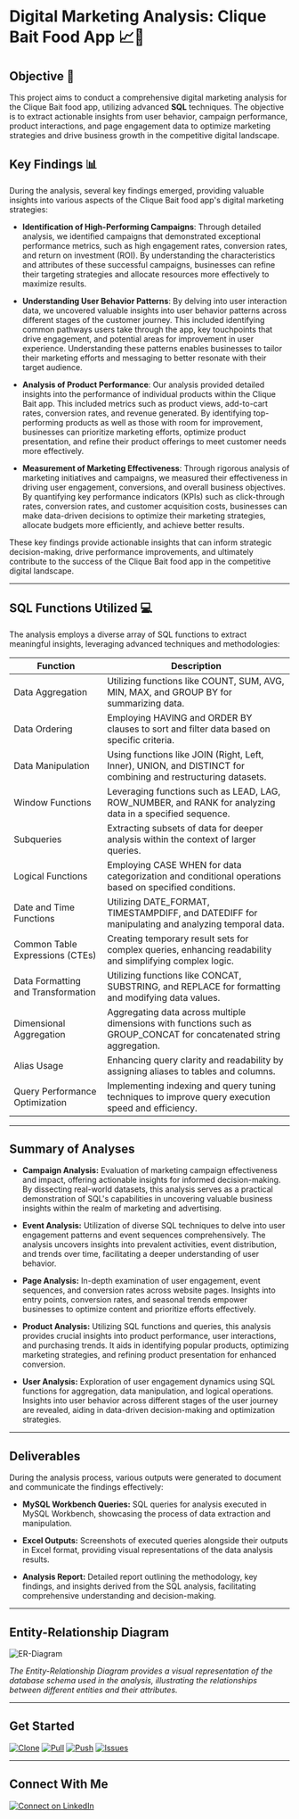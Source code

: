 # Digital Marketing Analysis: Clique Bait Food App 📈📱

## Objective 🎯

This project aims to conduct a comprehensive digital marketing analysis for the Clique Bait food app, utilizing advanced **SQL** techniques. The objective is to extract actionable insights from user behavior, campaign performance, product interactions, and page engagement data to optimize marketing strategies and drive business growth in the competitive digital landscape.

## Key Findings 📊

During the analysis, several key findings emerged, providing valuable insights into various aspects of the Clique Bait food app's digital marketing strategies:

- **Identification of High-Performing Campaigns**: Through detailed analysis, we identified campaigns that demonstrated exceptional performance metrics, such as high engagement rates, conversion rates, and return on investment (ROI). By understanding the characteristics and attributes of these successful campaigns, businesses can refine their targeting strategies and allocate resources more effectively to maximize results.

- **Understanding User Behavior Patterns**: By delving into user interaction data, we uncovered valuable insights into user behavior patterns across different stages of the customer journey. This included identifying common pathways users take through the app, key touchpoints that drive engagement, and potential areas for improvement in user experience. Understanding these patterns enables businesses to tailor their marketing efforts and messaging to better resonate with their target audience.

- **Analysis of Product Performance**: Our analysis provided detailed insights into the performance of individual products within the Clique Bait app. This included metrics such as product views, add-to-cart rates, conversion rates, and revenue generated. By identifying top-performing products as well as those with room for improvement, businesses can prioritize marketing efforts, optimize product presentation, and refine their product offerings to meet customer needs more effectively.

- **Measurement of Marketing Effectiveness**: Through rigorous analysis of marketing initiatives and campaigns, we measured their effectiveness in driving user engagement, conversions, and overall business objectives. By quantifying key performance indicators (KPIs) such as click-through rates, conversion rates, and customer acquisition costs, businesses can make data-driven decisions to optimize their marketing strategies, allocate budgets more efficiently, and achieve better results.

These key findings provide actionable insights that can inform strategic decision-making, drive performance improvements, and ultimately contribute to the success of the Clique Bait food app in the competitive digital landscape.


---

## SQL Functions Utilized 💻

The analysis employs a diverse array of SQL functions to extract meaningful insights, leveraging advanced techniques and methodologies:

| Function                              | Description                                                                                   |
|---------------------------------------|-----------------------------------------------------------------------------------------------|
| Data Aggregation                      | Utilizing functions like COUNT, SUM, AVG, MIN, MAX, and GROUP BY for summarizing data.         |
| Data Ordering                        | Employing HAVING and ORDER BY clauses to sort and filter data based on specific criteria.      |
| Data Manipulation                     | Using functions like JOIN (Right, Left, Inner), UNION, and DISTINCT for combining and restructuring datasets. |
| Window Functions                      | Leveraging functions such as LEAD, LAG, ROW_NUMBER, and RANK for analyzing data in a specified sequence. |
| Subqueries                            | Extracting subsets of data for deeper analysis within the context of larger queries.           |
| Logical Functions                     | Employing CASE WHEN for data categorization and conditional operations based on specified conditions. |
| Date and Time Functions               | Utilizing DATE_FORMAT, TIMESTAMPDIFF, and DATEDIFF for manipulating and analyzing temporal data. |
| Common Table Expressions (CTEs)      | Creating temporary result sets for complex queries, enhancing readability and simplifying complex logic. |
| Data Formatting and Transformation   | Utilizing functions like CONCAT, SUBSTRING, and REPLACE for formatting and modifying data values. |
| Dimensional Aggregation              | Aggregating data across multiple dimensions with functions such as GROUP_CONCAT for concatenated string aggregation. |
| Alias Usage                           | Enhancing query clarity and readability by assigning aliases to tables and columns.            |
| Query Performance Optimization       | Implementing indexing and query tuning techniques to improve query execution speed and efficiency. |


---

## Summary of Analyses

- **Campaign Analysis:** Evaluation of marketing campaign effectiveness and impact, offering actionable insights for informed decision-making. By dissecting real-world datasets, this analysis serves as a practical demonstration of SQL's capabilities in uncovering valuable business insights within the realm of marketing and advertising.

- **Event Analysis:** Utilization of diverse SQL techniques to delve into user engagement patterns and event sequences comprehensively. The analysis uncovers insights into prevalent activities, event distribution, and trends over time, facilitating a deeper understanding of user behavior.

- **Page Analysis:** In-depth examination of user engagement, event sequences, and conversion rates across website pages. Insights into entry points, conversion rates, and seasonal trends empower businesses to optimize content and prioritize efforts effectively.
  
- **Product Analysis:** Utilizing SQL functions and queries, this analysis provides crucial insights into product performance, user interactions, and purchasing trends. It aids in identifying popular products, optimizing marketing strategies, and refining product presentation for enhanced conversion.

- **User Analysis:** Exploration of user engagement dynamics using SQL functions for aggregation, data manipulation, and logical operations. Insights into user behavior across different stages of the user journey are revealed, aiding in data-driven decision-making and optimization strategies.

---

## Deliverables

During the analysis process, various outputs were generated to document and communicate the findings effectively:

- **MySQL Workbench Queries:** SQL queries for analysis executed in MySQL Workbench, showcasing the process of data extraction and manipulation.

- **Excel Outputs:** Screenshots of executed queries alongside their outputs in Excel format, providing visual representations of the data analysis results.

- **Analysis Report:** Detailed report outlining the methodology, key findings, and insights derived from the SQL analysis, facilitating comprehensive understanding and decision-making.

---

## Entity-Relationship Diagram

![ER-Diagram](https://github.com/virajbhutada/CliqueBait-Digital-Marketing-Analysis-using-SQL/assets/143819712/f676b8c0-a09a-490f-810a-ef22eb19608e)

*The Entity-Relationship Diagram provides a visual representation of the database schema used in the analysis, illustrating the relationships between different entities and their attributes.*

---

## Get Started

[![Clone](https://img.shields.io/badge/Clone-Repository-green?style=flat-square&logo=git)](https://github.com/virajbhutada/CliqueBait-Digital-Marketing-Analysis-using-SQL.git)
[![Pull](https://img.shields.io/badge/Pull-From%20Repository-blue?style=flat-square&logo=git)](https://github.com/virajbhutada/CliqueBait-Digital-Marketing-Analysis-using-SQL/pull)
[![Push](https://img.shields.io/badge/Push-To%20Repository-purple?style=flat-square&logo=git)](https://github.com/virajbhutada/CliqueBait-Digital-Marketing-Analysis-using-SQL/push)
[![Issues](https://img.shields.io/badge/Create-Issues-red?style=flat-square&logo=github)](https://github.com/virajbhutada/CliqueBait-Digital-Marketing-Analysis-using-SQL/issues)

---

## Connect With Me

[![Connect on LinkedIn](https://img.shields.io/badge/Connect-LinkedIn-blue?style=flat-square&logo=linkedin)](https://www.linkedin.com/in/virajnbhutada24/)
